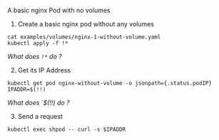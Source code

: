 A basic nginx Pod with no volumes

1. Create a basic nginx pod without any volumes

```execute
cat examples/volumes/nginx-1-without-volume.yaml
kubectl apply -f !*
```

*What does `!*` do ?*

2. Get its IP Address

```execute
kubectl get pod nginx-without-volume -o jsonpath={.status.podIP}
IPADDR=$(!!)
```

*What does `$(!!) do ?*

3. Send a request

```execute
kubectl exec shpod -- curl -s $IPADDR
```
